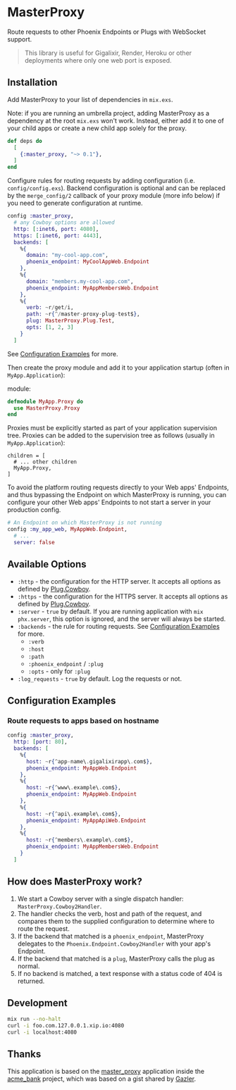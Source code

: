 # MasterProxy

<!-- MDOC !-->

Route requests to other Phoenix Endpoints or Plugs with WebSocket support.

> This library is useful for Gigalixir, Render, Heroku or other deployments where only one web port is exposed.

## Installation

Add MasterProxy to your list of dependencies in `mix.exs`.

Note: if you are running an umbrella project, adding MasterProxy as a dependency at the root `mix.exs` won't work. Instead, either add it to one of your child apps or create a new child app solely for the proxy.

```elixir
def deps do
  [
    {:master_proxy, "~> 0.1"},
  ]
end
```

Configure rules for routing requests by adding configuration (i.e.
`config/config.exs`). Backend configuration is optional and can be replaced by
the `merge_config/2` callback of your proxy module (more info below) if you need
to generate configuration at runtime.

```elixir
config :master_proxy, 
  # any Cowboy options are allowed
  http: [:inet6, port: 4080],
  https: [:inet6, port: 4443],
  backends: [
    %{
      domain: "my-cool-app.com",
      phoenix_endpoint: MyCoolAppWeb.Endpoint
    },
    %{
      domain: "members.my-cool-app.com",
      phoenix_endpoint: MyAppMembersWeb.Endpoint
    },
    %{
      verb: ~r/get/i,
      path: ~r{^/master-proxy-plug-test$},
      plug: MasterProxy.Plug.Test,
      opts: [1, 2, 3]
    }
  ]
```

See [Configuration Examples](#module-configuration-examples) for more.

Then create the proxy module and add it to your application startup (often in `MyApp.Application`):

module:
``` elixir
defmodule MyApp.Proxy do
  use MasterProxy.Proxy
end
```

Proxies must be explicitly started as part of your application supervision tree.
Proxies can be added to the supervision tree as follows (usually in `MyApp.Application`):

    children = [
      # ... other children
      MyApp.Proxy,
    ]

To avoid the platform routing requests directly to your Web apps' Endpoints, and thus bypassing the Endpoint on which MasterProxy is running, you can configure your other Web apps' Endpoints to not start a server in your production config.

```elixir
# An Endpoint on which MasterProxy is not running
config :my_app_web, MyAppWeb.Endpoint,
  # ...
  server: false
```

## Available Options

- `:http` - the configuration for the HTTP server. It accepts all options as defined by [Plug.Cowboy](https://hexdocs.pm/plug_cowboy/).
 - `:https` - the configuration for the HTTPS server. It accepts all options as defined by [Plug.Cowboy](https://hexdocs.pm/plug_cowboy/).
 - `:server` - `true` by default. If you are running application with `mix phx.server`, this option is ignored, and the server will always be started.
 - `:backends` - the rule for routing requests. See [Configuration Examples](#configuration-examples) for more.
   - `:verb`
   - `:host`
   - `:path`
   - `:phoenix_endpoint` / `:plug`
   - `:opts` - only for `:plug`
 - `:log_requests` - `true` by default. Log the requests or not.

<a id="module-configuration-examples"></a>
## Configuration Examples

### Route requests to apps based on hostname

```elixir
config :master_proxy,
  http: [port: 80],
  backends: [
    %{
      host: ~r{^app-name\.gigalixirapp\.com$},
      phoenix_endpoint: MyAppWeb.Endpoint
    },
    %{
      host: ~r{^www\.example\.com$},
      phoenix_endpoint: MyAppWeb.Endpoint
    },
    %{
      host: ~r{^api\.example\.com$},
      phoenix_endpoint: MyAppApiWeb.Endpoint
    },
    %{
      host: ~r{^members\.example\.com$},
      phoenix_endpoint: MyAppMembersWeb.Endpoint
    }
  ]
```

<!-- MDOC !-->

## How does MasterProxy work?

1. We start a Cowboy server with a single dispatch handler: `MasterProxy.Cowboy2Handler`.
2. The handler checks the verb, host and path of the request, and compares them to the supplied configuration to determine where to route the request.
3. If the backend that matched is a `phoenix_endpoint`, MasterProxy delegates to the `Phoenix.Endpoint.Cowboy2Handler` with your app's Endpoint.
4. If the backend that matched is a `plug`, MasterProxy calls the plug as normal.
5. If no backend is matched, a text response with a status code of 404 is returned.

## Development

```bash
mix run --no-halt
curl -i foo.com.127.0.0.1.xip.io:4080
curl -i localhost:4080
```

## Thanks

 This application is based on the [master_proxy](https://github.com/wojtekmach/acme_bank/tree/master/apps/master_proxy) application inside the [acme_bank](https://github.com/wojtekmach/acme_bank) project, which was based on a gist shared by [Gazler](https://github.com/Gazler).
